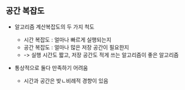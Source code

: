 ## 공간 복잡도

* 알고리즘 계산복잡도의 두 가지 척도
    * 시간 복잡도 : 얼마나 빠르게 실행되는지
    * 공간 복잡도 : 얼마나 많은 저장 공간이 필요한지
    * -> 실행 시간도 짧고, 저장 공간도 적게 쓰는 알고리즘이 좋은 알고리즘

* 통상적으로 둘다 만족하기 어려움
    * 시간과 공간은 밪ㄴ비례적 경향이 있음
